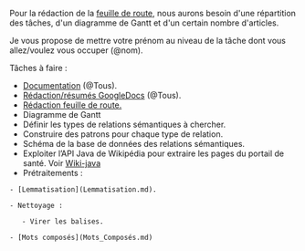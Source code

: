 Pour la rédaction de la [feuille de route](https://docs.google.com/document/d/1hVKvKnYavUa3t5YR7DXdv8axV_xTp4d7cR52NmEoBZ4/edit), nous aurons besoin d'une répartition des tâches, d'un diagramme de Gantt et d'un certain nombre d'articles.

Je vous propose de mettre votre prénom au niveau de la tâche dont vous allez/voulez vous occuper (@nom).


Tâches à faire : 
   - [Documentation](Documentation.md) (@Tous).
   - [Rédaction/résumés GoogleDocs](https://docs.google.com/document/d/1B3ZxXHIWrSXmgT70XtfHgsPEy4kvb6lxuAdGVvLGDXA/edit) (@Tous).
   - [Rédaction feuille de route.](https://docs.google.com/document/d/1hVKvKnYavUa3t5YR7DXdv8axV_xTp4d7cR52NmEoBZ4/edit)
   - Diagramme de Gantt
   - Définir les types de relations sémantiques à chercher.
   - Construire des patrons pour chaque type de relation.
   - Schéma de la base de données des relations sémantiques.
   - Exploiter l’API Java de Wikipédia pour extraire les pages du portail de santé. Voir [Wiki-java](https://github.com/MER-C/wiki-java/wiki/Extended-documentation)
   - Prétraitements : 

	- [Lemmatisation](Lemmatisation.md).
	  
	- Nettoyage : 

	   - Virer les balises.

	- [Mots composés](Mots_Composés.md)

	  